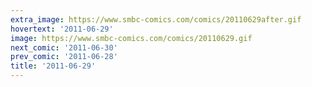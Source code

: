 ```yaml
---
extra_image: https://www.smbc-comics.com/comics/20110629after.gif
hovertext: '2011-06-29'
image: https://www.smbc-comics.com/comics/20110629.gif
next_comic: '2011-06-30'
prev_comic: '2011-06-28'
title: '2011-06-29'
---
```


